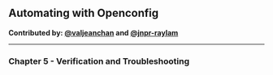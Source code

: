 ## Automating with Openconfig

**Contributed by: [@valjeanchan](https://github.com/valjeanchan) and [@jnpr-raylam](https://github.com/jnpr-raylam)**

---

### Chapter 5 - Verification and Troubleshooting
